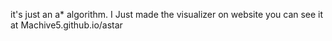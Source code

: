 it's just an a* algorithm. I Just made the visualizer on website you can see it at Machive5.github.io/astar

